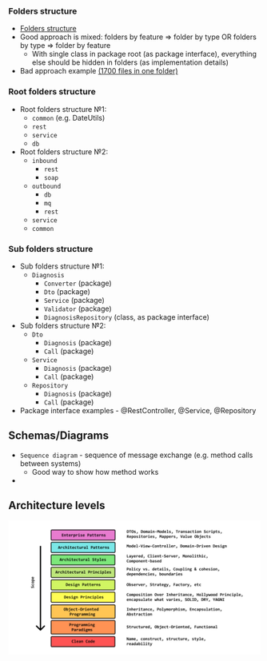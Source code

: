 ### Folders structure
* [Folders structure](https://softwareengineering.stackexchange.com/questions/338597/folder-by-type-or-folder-by-feature)
* Good approach is mixed: folders by feature => folder by type OR folders by type => folder by feature
    * With single class in package root (as package interface), everything else should be hidden in folders (as implementation details)
* Bad approach example [(1700 files in one folder)](https://github.com/nodejs/node/tree/master/test/parallel) 
    
### Root folders structure
* Root folders structure №1:
    * `common` (e.g. DateUtils)
    * `rest`
    * `service`
    * `db`
* Root folders structure №2:
    * `inbound`
        * `rest`
        * `soap`
    * `outbound`
        * `db`
        * `mq`
        * `rest`
    * `service`
    * `common`
    
### Sub folders structure
* Sub folders structure №1:
    * `Diagnosis`
        * `Converter` (package)
        * `Dto` (package)
        * `Service` (package)
        * `Validator` (package)
        * `DiagnosisRepository` (class, as package interface)
* Sub folders structure №2:
    * `Dto`
        * `Diagnosis` (package)
        * `Call` (package)
    * `Service`
        * `Diagnosis` (package)
        * `Call` (package)
    * `Repository`
        * `Diagnosis` (package)
        * `Call` (package)
* Package interface examples - @RestController, @Service, @Repository   
    
## Schemas/Diagrams
* `Sequence diagram` - sequence of message exchange (e.g. method calls between systems)
    * Good way to show how method works
* 

## Architecture levels
![](images/component-architecture-levels.png)
